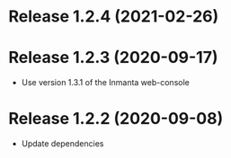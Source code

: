 # Release 1.2.4 (2021-02-26)


# Release 1.2.3 (2020-09-17)

* Use version 1.3.1 of the Inmanta web-console

# Release 1.2.2 (2020-09-08)

* Update dependencies
